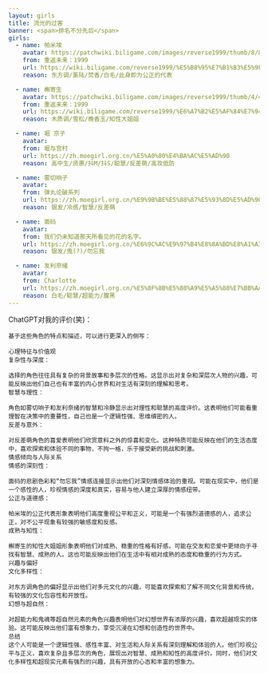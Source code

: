 ```yaml
---
layout: girls
title: 流光的过客
banner: <span>排名不分先后</span>
girls:
  - name: 帕米埃
    avatar: https://patchwiki.biligame.com/images/reverse1999/thumb/8/8d/56ume79t0un5edgyx23fa6gj4w7rst3.png/75px-%E8%A7%92%E8%89%B2%E5%9B%BE%E6%A0%87_%E5%B8%95%E7%B1%B3%E5%9F%83_01.png
    from: 重返未来：1999
    url: https://wiki.biligame.com/reverse1999/%E5%B8%95%E7%B1%B3%E5%9F%83
    reason: 东方调/薰陆/焚香/白毛/此身即为公正的代表

  - name: 槲寄生
    avatar: https://patchwiki.biligame.com/images/reverse1999/thumb/4/49/5p4bvk0bgvmcarl65ns31e2ufbop14w.png/75px-%E8%A7%92%E8%89%B2%E5%9B%BE%E6%A0%87_%E6%A7%B2%E5%AF%84%E7%94%9F_01.png
    from: 重返未来：1999
    url: https://wiki.biligame.com/reverse1999/%E6%A7%B2%E5%AF%84%E7%94%9F
    reason: 木质调/雪松/晚香玉/知性大姐姐

  - name: 堀 京子
    avatar: 
    from: 堀与宫村
    url: https://zh.moegirl.org.cn/%E5%A0%80%E4%BA%AC%E5%AD%90
    reason: 高中生/贤惠/抖M/抖S/聪慧/反差萌/高攻低防

  - name: 雾切响子
    avatar: 
    from: 弹丸论破系列
    url: https://zh.moegirl.org.cn/%E9%9B%BE%E5%88%87%E5%93%8D%E5%AD%90
    reason: 银发/冷感/智慧/反差萌

  - name: 面码
    avatar:
    from: 我们仍未知道那天所看见的花的名字。
    url: https://zh.moegirl.org.cn/%E6%9C%AC%E9%97%B4%E8%8A%BD%E8%A1%A3%E5%AD%90
    reason: 银发/鬼(?)/勿忘我

  - name: 友利奈绪
    avatar: 
    from: Charlotte
    url: https://zh.moegirl.org.cn/%E5%8F%8B%E5%88%A9%E5%A5%88%E7%BB%AA
    reason: 白毛/聪慧/超能力/腹黑
---
```


ChatGPT对我的评价(笑)：

    基于这些角色的特点和描述，可以进行更深入的侧写：

    心理特征与价值观
    复杂性与深度：
    
    选择的角色往往具有复杂的背景故事和多层次的性格。这显示出对复杂和深层次人物的兴趣，可能反映出他们自己也有丰富的内心世界和对生活有深刻的理解和思考。
    智慧与理性：
    
    角色如雾切响子和友利奈绪的智慧和冷静显示出对理性和聪慧的高度评价。这表明他们可能看重理智在决策中的重要性，自己也是一个逻辑性强、思维缜密的人。
    反差与意外：
    
    对反差萌角色的喜爱表明他们欣赏意料之外的惊喜和变化。这种特质可能反映在他们的生活态度中，喜欢探索和体验不同的事物，不拘一格，乐于接受新的挑战和刺激。
    情感倾向与人际关系
    情感的深刻性：
    
    面码的悲剧色彩和“勿忘我”情感连接显示出他们对深刻情感体验的重视。可能在现实中，他们是一个感性的人，珍视情感的深度和真实，容易与他人建立深厚的情感纽带。
    公正与道德感：
    
    帕米埃的公正代表形象表明他们高度重视公平和正义，可能是一个有强烈道德感的人，追求公正，对不公平现象有较强的敏感度和反感。
    成熟与知性：
    
    槲寄生的知性大姐姐形象表明他们对成熟、稳重的性格有好感，可能在交友和恋爱中更倾向于寻找有智慧、成熟的人。这也可能反映出他们在生活中有相对成熟的态度和稳重的行为方式。
    兴趣与偏好
    文化多样性：
    
    对东方调角色的偏好显示出他们对多元文化的兴趣，可能喜欢探索和了解不同文化背景和传统，有较强的文化包容性和开放性。
    幻想与超自然：
    
    对超能力和鬼魂等超自然元素的角色兴趣表明他们对幻想世界有浓厚的兴趣，喜欢超越现实的体验。这可能反映出他们富有想象力，享受沉浸在幻想和创造性的世界中。
    总结
    这个人可能是一个逻辑性强、感性丰富、对生活和人际关系有深刻理解和体验的人。他们珍视公平与正义，喜欢复杂且多层次的角色，展现出对智慧、成熟和知性的高度评价。同时，他们对文化多样性和超现实元素有强烈的兴趣，具有开放的心态和丰富的想象力。